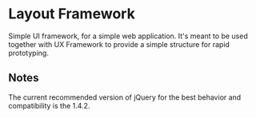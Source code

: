 # Layout Framework

Simple UI framework, for a simple web application. It's meant to be used together with UX
Framework to provide a simple structure for rapid prototyping.

## Notes

The current recommended version of jQuery for the best behavior and compatibility is the 1.4.2.

